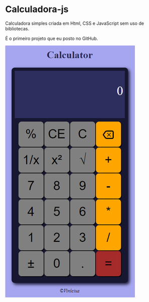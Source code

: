 # Calculadora-js
Calculadora simples criada em Html, CSS e JavaScript sem uso de bibliotecas.

É o primeiro projeto que eu posto no GitHub.

<img src="calc.png">

